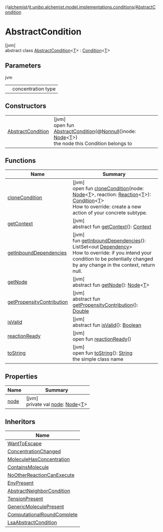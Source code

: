 //[alchemist](../../../index.md)/[it.unibo.alchemist.model.implementations.conditions](../index.md)/[AbstractCondition](index.md)

# AbstractCondition

[jvm]\
abstract class [AbstractCondition](index.md)<[T](index.md)> : [Condition](../../it.unibo.alchemist.model.interfaces/-condition/index.md)<[T](../../it.unibo.alchemist/-supported-incarnations/get.md)>

## Parameters

jvm

| | |
|---|---|
| <T> | concentration type |

## Constructors

| | |
|---|---|
| [AbstractCondition](-abstract-condition.md) | [jvm]<br>open fun [AbstractCondition](-abstract-condition.md)(@[Nonnull](https://docs.oracle.com/javase/8/docs/api/javax/annotation/Nonnull.html)()node: [Node](../../it.unibo.alchemist.model.interfaces/-node/index.md)<[T](../../it.unibo.alchemist/-supported-incarnations/get.md)>)<br>the node this Condition belongs to |

## Functions

| Name | Summary |
|---|---|
| [cloneCondition](clone-condition.md) | [jvm]<br>open fun [cloneCondition](clone-condition.md)(node: [Node](../../it.unibo.alchemist.model.interfaces/-node/index.md)<[T](../../it.unibo.alchemist/-supported-incarnations/get.md)>, reaction: [Reaction](../../it.unibo.alchemist.model.interfaces/-reaction/index.md)<[T](../../it.unibo.alchemist/-supported-incarnations/get.md)>): [Condition](../../it.unibo.alchemist.model.interfaces/-condition/index.md)<[T](../../it.unibo.alchemist/-supported-incarnations/get.md)><br>How to override: create a new action of your concrete subtype. |
| [getContext](../../it.unibo.alchemist.model.interfaces/-condition/get-context.md) | [jvm]<br>abstract fun [getContext](../../it.unibo.alchemist.model.interfaces/-condition/get-context.md)(): [Context](../../it.unibo.alchemist.model.interfaces/-context/index.md) |
| [getInboundDependencies](get-inbound-dependencies.md) | [jvm]<br>fun [getInboundDependencies](get-inbound-dependencies.md)(): ListSet<out [Dependency](../../it.unibo.alchemist.model.interfaces/-dependency/index.md)><br>How to override: if you intend your condition to be potentially changed by any change in the context, return null. |
| [getNode](../../it.unibo.alchemist.model.interfaces/-condition/get-node.md) | [jvm]<br>abstract fun [getNode](../../it.unibo.alchemist.model.interfaces/-condition/get-node.md)(): [Node](../../it.unibo.alchemist.model.interfaces/-node/index.md)<[T](../../it.unibo.alchemist/-supported-incarnations/get.md)> |
| [getPropensityContribution](../../it.unibo.alchemist.model.interfaces/-condition/get-propensity-contribution.md) | [jvm]<br>abstract fun [getPropensityContribution](../../it.unibo.alchemist.model.interfaces/-condition/get-propensity-contribution.md)(): [Double](https://kotlinlang.org/api/latest/jvm/stdlib/kotlin/-double/index.html) |
| [isValid](../../it.unibo.alchemist.model.interfaces/-condition/is-valid.md) | [jvm]<br>abstract fun [isValid](../../it.unibo.alchemist.model.interfaces/-condition/is-valid.md)(): [Boolean](https://kotlinlang.org/api/latest/jvm/stdlib/kotlin/-boolean/index.html) |
| [reactionReady](../../it.unibo.alchemist.model.interfaces/-condition/reaction-ready.md) | [jvm]<br>open fun [reactionReady](../../it.unibo.alchemist.model.interfaces/-condition/reaction-ready.md)() |
| [toString](to-string.md) | [jvm]<br>open fun [toString](to-string.md)(): [String](https://docs.oracle.com/javase/8/docs/api/java/lang/String.html)<br>the simple class name |

## Properties

| Name | Summary |
|---|---|
| [node](node.md) | [jvm]<br>private val [node](node.md): [Node](../../it.unibo.alchemist.model.interfaces/-node/index.md)<[T](../../it.unibo.alchemist/-supported-incarnations/get.md)> |

## Inheritors

| Name |
|---|
| [WantToEscape](../-want-to-escape/index.md) |
| [ConcentrationChanged](../-concentration-changed/index.md) |
| [MoleculeHasConcentration](../-molecule-has-concentration/index.md) |
| [ContainsMolecule](../-contains-molecule/index.md) |
| [NoOtherReactionCanExecute](../-no-other-reaction-can-execute/index.md) |
| [EnvPresent](../-env-present/index.md) |
| [AbstractNeighborCondition](../-abstract-neighbor-condition/index.md) |
| [TensionPresent](../-tension-present/index.md) |
| [GenericMoleculePresent](../-generic-molecule-present/index.md) |
| [ComputationalRoundComplete](../-computational-round-complete/index.md) |
| [LsaAbstractCondition](../-lsa-abstract-condition/index.md) |
